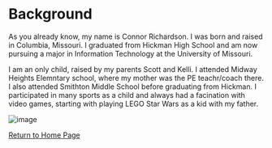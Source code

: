 # Background
As you already know, my name is Connor Richardson. I was born and raised in Columbia, Missouri. I graduated from Hickman High School and am now pursuing a major in Information Technology at the University of Missouri.

I am an only child, raised by my parents Scott and Kelli. I attended Midway Heights Elemntary school, where my mother was the PE teachr/coach there.
I also attended Smithton Middle School before graduating from Hickman.
I participated in many sports as a child and always had a facination with video games, starting with playing LEGO Star Wars as a kid with my father.

![image](https://user-images.githubusercontent.com/75334721/101958047-309c9c00-3bc8-11eb-8848-4e8a8ce190d2.png)

[Return to Home Page](https://github.com/cnrdbf/connorrichit1000.git)
